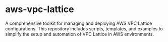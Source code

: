 # aws-vpc-lattice
A comprehensive toolkit for managing and deploying AWS VPC Lattice configurations. This repository includes scripts, templates, and examples to simplify the setup and automation of VPC Lattice in AWS environments.
